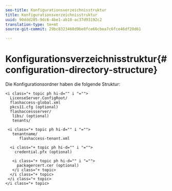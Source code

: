 ```yaml
---
seo-title: Konfigurationsverzeichnisstruktur
title: Konfigurationsverzeichnisstruktur
uuid: 90ddd205-9dc6-4be1-ab10-ac37d93192c2
translation-type: tm+mt
source-git-commit: 29bc8323460d9be0fce66cbea7c6fce46df20d61

---
```



# Konfigurationsverzeichnisstruktur{#configuration-directory-structure}

Die Konfigurationsordner haben die folgende Struktur:

```
<i class="+ topic ph hi-d="" i "="">
  LicenseServer.ConfigRoot/  
  flashaccess-global.xml  
  pkcs11.cfg (optional)  
  flashaccessserver/  
   libs/ (optional)  
   tenants/  
     
 <i class="+ topic ph hi-d="" i "="">
   tenantname/  
      flashaccess-tenant.xml  
       
  <i class="+ topic ph hi-d="" i "="">
    credential.pfx (optional)  
        
   <i class="+ topic ph hi-d="" i "="">
     packagercert.cer (optional) 
   </i class="+ topic> 
  </i class="+ topic> 
 </i class="+ topic> 
</i class="+ topic>
```

